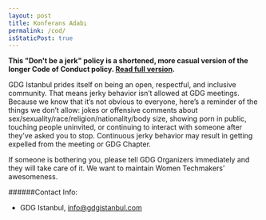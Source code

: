 ```yaml
---
layout: post
title: Konferans Adabı
permalink: /cod/
isStaticPost: true
---
```


__This "Don't be a jerk" policy is a shortened, more casual version of the longer Code of Conduct policy. [Read full version](http://meta.wikimedia.org/wiki/Don%27t_be_a_dick).__


GDG Istanbul prides itself on being an open, respectful, and inclusive community. That means jerky behavior isn’t allowed at GDG meetings. Because we know that it’s not obvious to everyone, here’s a reminder of the things we don’t allow: jokes or offensive comments about sex/sexuality/race/religion/nationality/body size, showing porn in public, touching people uninvited, or continuing to interact with someone after they’ve asked you to stop. Continuous jerky behavior may result in getting expelled from the meeting or GDG Chapter.

If someone is bothering you, please tell GDG Organizers immediately and they will take care of it. We want to maintain Women Techmakers’ awesomeness.


######Contact Info:

- GDG Istanbul, [info@gdgistanbul.com](mailto:info@gdgistanbul.com)

<img class="img-responsive feature-image" src="{{ site.baseurl }}/img/posts/cod.jpg" style="display:none">

